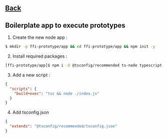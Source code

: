 ## [Back](001-node-to-rust-foreign-function-interface.md)

## Boilerplate app to execute prototypes

1. Create the new node app :

```bash
$ mkdir -p ffi-prototype/app && cd ffi-prototype/app && npm init -y
```

2. Install required packages :

```bash
[ffi-prototype/app]$ npm i -D @tsconfig/recommended ts-node typescript
```

3. Add a new script :

```json
{
  "scripts": {
    "build+exec": "tsc && node ./index.js"
  }
}
```

4. Add tsconfig.json
```json
{
  "extends": "@tsconfig/recommended/tsconfig.json"
}
```